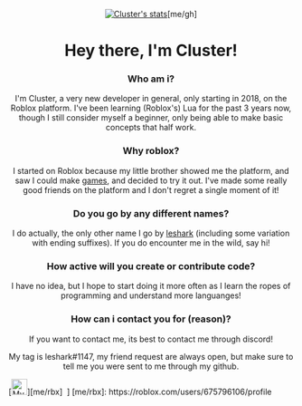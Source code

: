 <div align="center">
  
[![Cluster's stats](https://github-readme-stats.vercel.app/api?username=clustergrowling&show_icons=true&count_private=true&hide_title=true&hide_border=true)](https://github.com/anuraghazra/github-readme-stats)[me/gh]
<p>

# Hey there, I'm Cluster!

### Who am i?

I'm Cluster, a very new developer in general, only starting in 2018, on the Roblox platform. I've been learning
(Roblox's) Lua for the past 3 years now, though I still consider myself a beginner, only being able to make
basic concepts that half work.


### Why roblox?

I started on Roblox because my little brother showed me the platform, and saw I could make [games](https://www.roblox.com/users/675796106/profile), and decided
to try it out. I've made some really good friends on the platform and I don't regret a single moment of it!


### Do you go by any different names?

I do actually, the only other name I go by [leshark](https://www.youtube.com/channel/UCO5nYGACDY81kFln5tjTXpA) (including some variation with ending suffixes). If you do 
encounter me in the wild, say hi!


### How active will you create or contribute code?

I have no idea, but I hope to start doing it more often as I learn the ropes of programming and understand more languanges!


### How can i contact you for (reason)?

If you want to contact me, its best to contact me through discord!

My tag is leshark#1147, my friend request are always open, but make sure to tell me you were sent to me through my github.
</p>
</div>
[<img src="https://images.rbxcdn.com/3b43a5c16ec359053fef735551716fc5.ico" alt="My roblox profile" height="28" />][me/rbx] &nbsp;]
[me/rbx]: https://roblox.com/users/675796106/profile
